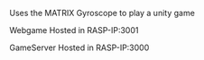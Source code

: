 Uses the MATRIX Gyroscope to play a unity game

Webgame Hosted in RASP-IP:3001

GameServer Hosted in RASP-IP:3000
